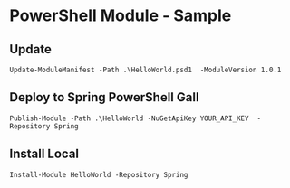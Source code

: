 PowerShell Module - Sample
========================

Update
---

    Update-ModuleManifest -Path .\HelloWorld.psd1  -ModuleVersion 1.0.1

Deploy to Spring PowerShell Gall
---
    Publish-Module -Path .\HelloWorld -NuGetApiKey YOUR_API_KEY  -Repository Spring

Install Local
---
    Install-Module HelloWorld -Repository Spring
